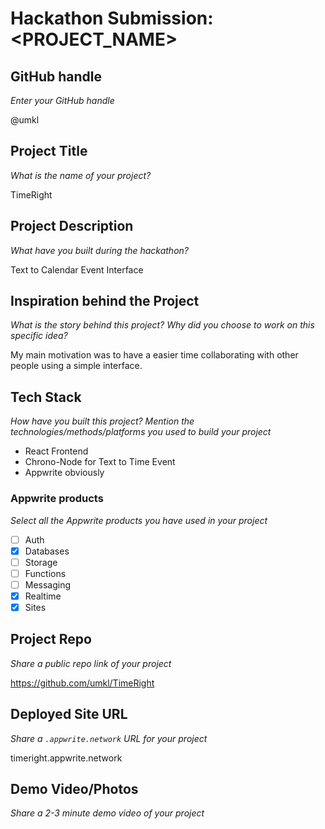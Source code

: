 # Hackathon Submission: <PROJECT_NAME>

## GitHub handle
_Enter your GitHub handle_

@umkl


## Project Title
_What is the name of your project?_

TimeRight

## Project Description    
_What have you built during the hackathon?_

Text to Calendar Event Interface 

## Inspiration behind the Project  
_What is the story behind this project? Why did you choose to work on this specific idea?_

My main motivation was to have a easier time collaborating with other people using a simple interface.

## Tech Stack    
_How have you built this project? Mention the technologies/methods/platforms you used to build your project_

- React Frontend
- Chrono-Node for Text to Time Event
- Appwrite obviously

### Appwrite products
_Select all the Appwrite products you have used in your project_

- [ ] Auth
- [x] Databases
- [ ] Storage
- [ ] Functions
- [ ] Messaging
- [x] Realtime
- [x] Sites

## Project Repo  
_Share a public repo link of your project_

https://github.com/umkl/TimeRight

## Deployed Site URL
_Share a `.appwrite.network` URL for your project_

timeright.appwrite.network

## Demo Video/Photos  
_Share a 2-3 minute demo video of your project_

[<!--
https://www.youtube.com/watch?v=9IBaX1avYWc
-->](https://youtu.be/PiIIFqa0uaA)
